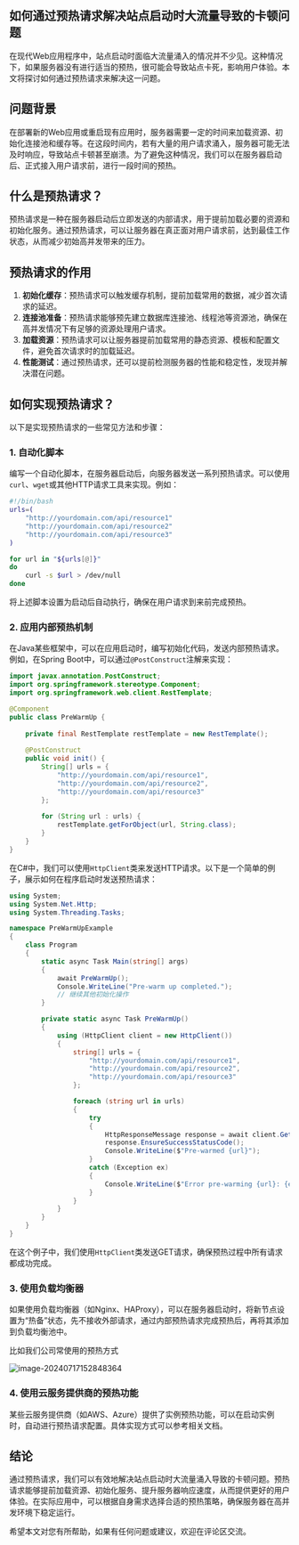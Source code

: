 ## 如何通过预热请求解决站点启动时大流量导致的卡顿问题

在现代Web应用程序中，站点启动时面临大流量涌入的情况并不少见。这种情况下，如果服务器没有进行适当的预热，很可能会导致站点卡死，影响用户体验。本文将探讨如何通过预热请求来解决这一问题。

## 问题背景

在部署新的Web应用或重启现有应用时，服务器需要一定的时间来加载资源、初始化连接池和缓存等。在这段时间内，若有大量的用户请求涌入，服务器可能无法及时响应，导致站点卡顿甚至崩溃。为了避免这种情况，我们可以在服务器启动后、正式接入用户请求前，进行一段时间的预热。

## 什么是预热请求？

预热请求是一种在服务器启动后立即发送的内部请求，用于提前加载必要的资源和初始化服务。通过预热请求，可以让服务器在真正面对用户请求前，达到最佳工作状态，从而减少初始高并发带来的压力。

## 预热请求的作用

1. **初始化缓存**：预热请求可以触发缓存机制，提前加载常用的数据，减少首次请求的延迟。
2. **连接池准备**：预热请求能够预先建立数据库连接池、线程池等资源池，确保在高并发情况下有足够的资源处理用户请求。
3. **加载资源**：预热请求可以让服务器提前加载常用的静态资源、模板和配置文件，避免首次请求时的加载延迟。
4. **性能测试**：通过预热请求，还可以提前检测服务器的性能和稳定性，发现并解决潜在问题。

## 如何实现预热请求？

以下是实现预热请求的一些常见方法和步骤：

### 1. 自动化脚本

编写一个自动化脚本，在服务器启动后，向服务器发送一系列预热请求。可以使用`curl`、`wget`或其他HTTP请求工具来实现。例如：

```bash
#!/bin/bash
urls=(
    "http://yourdomain.com/api/resource1"
    "http://yourdomain.com/api/resource2"
    "http://yourdomain.com/api/resource3"
)

for url in "${urls[@]}"
do
    curl -s $url > /dev/null
done
```

将上述脚本设置为启动后自动执行，确保在用户请求到来前完成预热。

### 2. 应用内部预热机制



在Java某些框架中，可以在应用启动时，编写初始化代码，发送内部预热请求。例如，在Spring Boot中，可以通过`@PostConstruct`注解来实现：

```java
import javax.annotation.PostConstruct;
import org.springframework.stereotype.Component;
import org.springframework.web.client.RestTemplate;

@Component
public class PreWarmUp {
    
    private final RestTemplate restTemplate = new RestTemplate();
    
    @PostConstruct
    public void init() {
        String[] urls = {
            "http://yourdomain.com/api/resource1",
            "http://yourdomain.com/api/resource2",
            "http://yourdomain.com/api/resource3"
        };
        
        for (String url : urls) {
            restTemplate.getForObject(url, String.class);
        }
    }
}
```



在C#中，我们可以使用`HttpClient`类来发送HTTP请求。以下是一个简单的例子，展示如何在程序启动时发送预热请求：

```csharp
using System;
using System.Net.Http;
using System.Threading.Tasks;

namespace PreWarmUpExample
{
    class Program
    {
        static async Task Main(string[] args)
        {
            await PreWarmUp();
            Console.WriteLine("Pre-warm up completed.");
            // 继续其他初始化操作
        }

        private static async Task PreWarmUp()
        {
            using (HttpClient client = new HttpClient())
            {
                string[] urls = {
                    "http://yourdomain.com/api/resource1",
                    "http://yourdomain.com/api/resource2",
                    "http://yourdomain.com/api/resource3"
                };

                foreach (string url in urls)
                {
                    try
                    {
                        HttpResponseMessage response = await client.GetAsync(url);
                        response.EnsureSuccessStatusCode();
                        Console.WriteLine($"Pre-warmed {url}");
                    }
                    catch (Exception ex)
                    {
                        Console.WriteLine($"Error pre-warming {url}: {ex.Message}");
                    }
                }
            }
        }
    }
}
```

在这个例子中，我们使用`HttpClient`类发送GET请求，确保预热过程中所有请求都成功完成。



### 3. 使用负载均衡器

如果使用负载均衡器（如Nginx、HAProxy），可以在服务器启动时，将新节点设置为“热备”状态，先不接收外部请求，通过内部预热请求完成预热后，再将其添加到负载均衡池中。

比如我们公司常使用的预热方式

![image-20240717152848364](F:\AmiaoCode\AMiaoDocument\NetCore\预热\image-20240717152848364.png)



### 4. 使用云服务提供商的预热功能

某些云服务提供商（如AWS、Azure）提供了实例预热功能，可以在启动实例时，自动进行预热请求配置。具体实现方式可以参考相关文档。

## 结论

通过预热请求，我们可以有效地解决站点启动时大流量涌入导致的卡顿问题。预热请求能够提前加载资源、初始化服务、提升服务器响应速度，从而提供更好的用户体验。在实际应用中，可以根据自身需求选择合适的预热策略，确保服务器在高并发环境下稳定运行。

希望本文对您有所帮助，如果有任何问题或建议，欢迎在评论区交流。